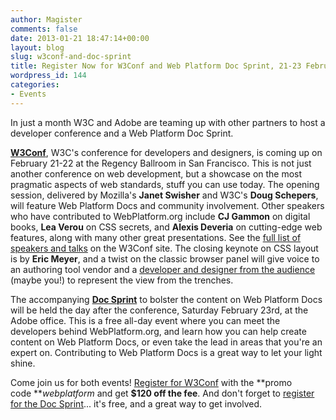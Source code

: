```yaml
---
author: Magister
comments: false
date: 2013-01-21 18:47:14+00:00
layout: blog
slug: w3conf-and-doc-sprint
title: Register Now for W3Conf and Web Platform Doc Sprint, 21-23 February in San Francisco
wordpress_id: 144
categories:
- Events
---
```


In just a month W3C and Adobe are teaming up with other partners to host a developer conference and a Web Platform Doc Sprint.

**[W3Conf](http://www.w3.org/conf/)**, W3C's conference for developers and designers, is coming up on February 21-22 at the Regency Ballroom in San Francisco. This is not just another conference on web development, but a showcase on the most pragmatic aspects of web standards, stuff you can use today. The opening session, delivered by Mozilla's **Janet Swisher** and W3C's **Doug Schepers**, will feature Web Platform Docs and community involvement. Other speakers who have contributed to WebPlatform.org include **CJ Gammon** on digital books, **Lea Verou** on CSS secrets, and **Alexis Deveria** on cutting-edge web features, along with many other great presentations. See the [full list of speakers and talks](http://www.w3.org/conf/#schedule) on the W3Conf site. The closing keynote on CSS layout is by **Eric Meyer**, and a twist on the classic browser panel will give voice to an authoring tool vendor and a [developer and designer from the audience](http://www.w3.org/QA/2013/01/join_us_at_w3conf.html) (maybe you!) to represent the view from the trenches.

The accompanying [**Doc Sprint**](http://docsprint.eventbrite.com/) to bolster the content on Web Platform Docs will be held the day after the conference, Saturday February 23rd, at the Adobe office. This is a free all-day event where you can meet the developers behind WebPlatform.org, and learn how you can help create content on Web Platform Docs, or even take the lead in areas that you're an expert on. Contributing to Web Platform Docs is a great way to let your light shine.

Come join us for both events! [Register for W3Conf](http://a3.acteva.com/orderbooking/bookEvent/A329592) with the **promo code **_webplatform_ and get **$120 off the fee**. And don't forget to [register for the Doc Sprint](http://docsprint.eventbrite.com/)... it's free, and a great way to get involved.
